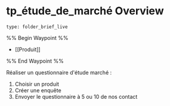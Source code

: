 # tp_étude_de_marché Overview
 
```ccard
type: folder_brief_live
```
 
%% Begin Waypoint %%
- [[Produit]]

%% End Waypoint %%

Réaliser un questionnaire d'étude marché :
1. Choisir un produit
2. Créer une enquête
3. Envoyer le questionnaire à 5 ou 10 de nos contact 